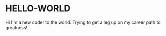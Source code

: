 # HELLO-WORLD
Hi I'm a new coder to the world. Trying to get a leg up on my career path to greatness!
